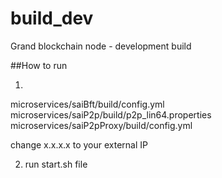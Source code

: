 # build_dev
Grand blockchain node - development build

##How to run

1. 
microservices/saiBft/build/config.yml
microservices/saiP2p/build/p2p_lin64.properties
microservices/saiP2pProxy/build/config.yml

change x.x.x.x to your external IP

2. run start.sh file
